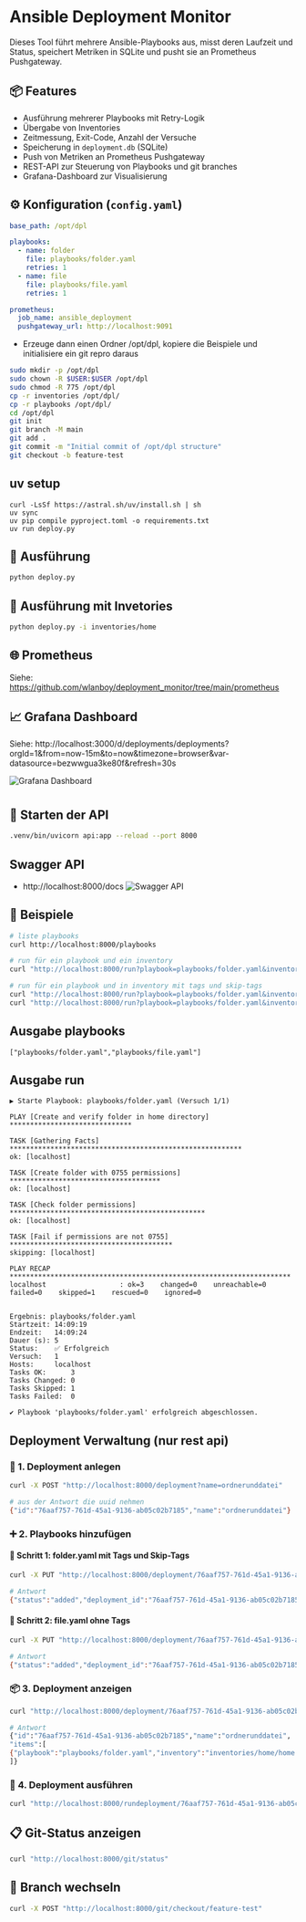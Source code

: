 # Ansible Deployment Monitor

Dieses Tool führt mehrere Ansible-Playbooks aus, misst deren Laufzeit und Status, speichert Metriken in SQLite und pusht sie an Prometheus Pushgateway.

## 📦 Features

- Ausführung mehrerer Playbooks mit Retry-Logik
- Übergabe von Inventories
- Zeitmessung, Exit-Code, Anzahl der Versuche
- Speicherung in `deployment.db` (SQLite)
- Push von Metriken an Prometheus Pushgateway
- REST-API zur Steuerung von Playbooks und git branches
- Grafana-Dashboard zur Visualisierung

## ⚙️ Konfiguration (`config.yaml`)

```yaml
base_path: /opt/dpl

playbooks:
  - name: folder
    file: playbooks/folder.yaml
    retries: 1
  - name: file
    file: playbooks/file.yaml
    retries: 1

prometheus:
  job_name: ansible_deployment
  pushgateway_url: http://localhost:9091
```
* Erzeuge dann einen Ordner /opt/dpl, kopiere die Beispiele und initialisiere ein git repro daraus
```bash
sudo mkdir -p /opt/dpl
sudo chown -R $USER:$USER /opt/dpl
sudo chmod -R 775 /opt/dpl
cp -r inventories /opt/dpl/
cp -r playbooks /opt/dpl/
cd /opt/dpl
git init
git branch -M main
git add .
git commit -m "Initial commit of /opt/dpl structure"
git checkout -b feature-test
```

## uv setup
```
curl -LsSf https://astral.sh/uv/install.sh | sh
uv sync
uv pip compile pyproject.toml -o requirements.txt
uv run deploy.py
```

## 🚀 Ausführung
```bash
python deploy.py
```

## 🚀 Ausführung mit Invetories
```bash
python deploy.py -i inventories/home
```

## 🌐 Prometheus
Siehe: https://github.com/wlanboy/deployment_monitor/tree/main/prometheus

## 📈 Grafana Dashboard
Siehe: http://localhost:3000/d/deployments/deployments?orgId=1&from=now-15m&to=now&timezone=browser&var-datasource=bezwwgua3ke80f&refresh=30s

![Grafana Dashboard](dashboards/dashboard.png)

#

## 🚀 Starten der API
```bash
.venv/bin/uvicorn api:app --reload --port 8000
```

## Swagger API
* http://localhost:8000/docs
![Swagger API](images/swagger-api.png)

## 🚀 Beispiele
```bash
# liste playbooks
curl http://localhost:8000/playbooks

# run für ein playbook und ein inventory
curl "http://localhost:8000/run?playbook=playbooks/folder.yaml&inventory=inventories/home/home.yaml"

# run für ein playbook und in inventory mit tags und skip-tags
curl "http://localhost:8000/run?playbook=playbooks/folder.yaml&inventory=inventories/home/home.yaml&tags=create&skip_tags=check"
curl "http://localhost:8000/run?playbook=playbooks/folder.yaml&inventory=inventories/home/home.yaml&tags=check"
```

## Ausgabe playbooks
```
["playbooks/folder.yaml","playbooks/file.yaml"]
```

## Ausgabe run
```
▶ Starte Playbook: playbooks/folder.yaml (Versuch 1/1)

PLAY [Create and verify folder in home directory] ******************************

TASK [Gathering Facts] *********************************************************
ok: [localhost]

TASK [Create folder with 0755 permissions] *************************************
ok: [localhost]

TASK [Check folder permissions] ************************************************
ok: [localhost]

TASK [Fail if permissions are not 0755] ****************************************
skipping: [localhost]

PLAY RECAP *********************************************************************
localhost                  : ok=3    changed=0    unreachable=0    failed=0    skipped=1    rescued=0    ignored=0   


Ergebnis: playbooks/folder.yaml
Startzeit: 14:09:19
Endzeit:   14:09:24
Dauer (s): 5
Status:    ✅ Erfolgreich
Versuch:   1
Hosts:     localhost
Tasks OK:      3
Tasks Changed: 0
Tasks Skipped: 1
Tasks Failed:  0

✔ Playbook 'playbooks/folder.yaml' erfolgreich abgeschlossen.
```

## Deployment Verwaltung (nur rest api)
### 🧱 1. Deployment anlegen
```bash
curl -X POST "http://localhost:8000/deployment?name=ordnerunddatei"

# aus der Antwort die uuid nehmen
{"id":"76aaf757-761d-45a1-9136-ab05c02b7185","name":"ordnerunddatei"}
```

### ➕ 2. Playbooks hinzufügen
#### 🧩 Schritt 1: folder.yaml mit Tags und Skip-Tags
```bash
curl -X PUT "http://localhost:8000/deployment/76aaf757-761d-45a1-9136-ab05c02b7185?playbook=playbooks/folder.yaml&inventory=inventories/home/home.yaml&tags=create&skip_tags=check"

# Antwort
{"status":"added","deployment_id":"76aaf757-761d-45a1-9136-ab05c02b7185"}
```

#### 🧩 Schritt 2: file.yaml ohne Tags
```bash
curl -X PUT "http://localhost:8000/deployment/76aaf757-761d-45a1-9136-ab05c02b7185?playbook=playbooks/file.yaml&inventory=inventories/home/home.yaml"

# Antwort
{"status":"added","deployment_id":"76aaf757-761d-45a1-9136-ab05c02b7185"}
```

### 📦 3. Deployment anzeigen
```bash
curl "http://localhost:8000/deployment/76aaf757-761d-45a1-9136-ab05c02b7185"

# Antwort
{"id":"76aaf757-761d-45a1-9136-ab05c02b7185","name":"ordnerunddatei",
"items":[
{"playbook":"playbooks/folder.yaml","inventory":"inventories/home/home.yaml","tags":"create","skip_tags":"check"},{"playbook":"playbooks/file.yaml","inventory":"inventories/home/home.yaml","tags":null,"skip_tags":null}
]}
```

### 🚀 4. Deployment ausführen
```bash
curl "http://localhost:8000/rundeployment/76aaf757-761d-45a1-9136-ab05c02b7185"
```

## 📋 Git-Status anzeigen
```bash
curl "http://localhost:8000/git/status"
```

## 🔀 Branch wechseln
```bash
curl -X POST "http://localhost:8000/git/checkout/feature-test"
```